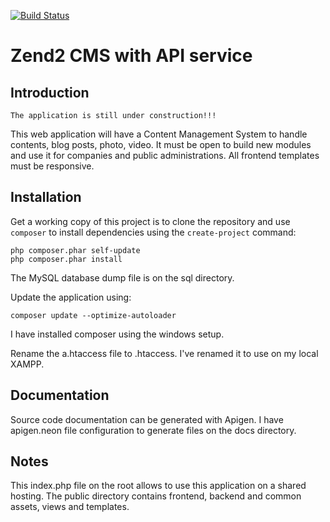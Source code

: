 [![Build Status](https://travis-ci.org/andreafiori/zend2-cms-with-restful-api.svg?branch=master)](https://travis-ci.org/andreafiori/zend2-cms-with-restful-api)

Zend2 CMS with API service
=======================

Introduction
------------

    The application is still under construction!!!

This web application will have a Content Management System to handle contents, blog posts, photo, video.
It must be open to build new modules and use it for companies and public administrations.
All frontend templates must be responsive.

Installation
------------

Get a working copy of this project is to clone the repository and use `composer` to install dependencies using the `create-project` command:

    php composer.phar self-update
    php composer.phar install

The MySQL database dump file is on the sql directory.

Update the application using:
    
    composer update --optimize-autoloader

I have installed composer using the windows setup.

Rename the a.htaccess file to .htaccess. I've renamed it to use on my local XAMPP.

Documentation
------------

Source code documentation can be generated with Apigen.
I have apigen.neon file configuration to generate files on the docs directory.

Notes
------------

This index.php file on the root allows to use this application on a shared hosting.
The public directory contains frontend, backend and common assets, views and templates.
